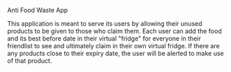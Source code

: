 Anti Food Waste App

This application is meant to serve its users by allowing their unused products to be given to those who claim them. Each user can add the food and its best before date in their virtual "fridge" for everyone in their friendlist to see and ultimately claim in their own virtual fridge. If there are any products close to their expiry date, the user will be alerted to make use of that product.
